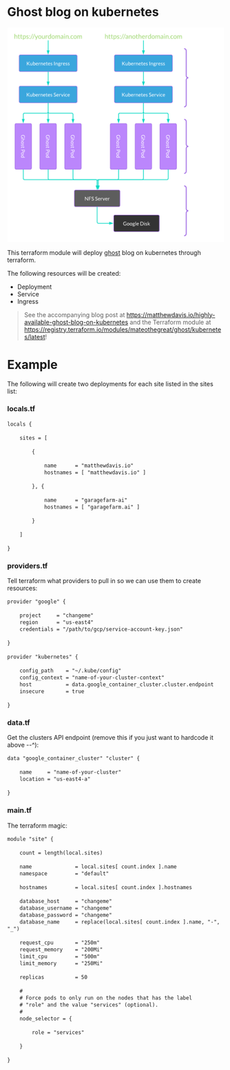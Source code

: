 # Ghost blog on kubernetes

![diagram.png](diagram.png)

This terraform module will deploy [ghost](https://ghost.org) blog on kubernetes through terraform.

The following resources will be created:

* Deployment
* Service
* Ingress

> See the accompanying blog post at https://matthewdavis.io/highly-available-ghost-blog-on-kubernetes
> and the Terraform module at https://registry.terraform.io/modules/mateothegreat/ghost/kubernetes/latest!

# Example

The following will create two deployments for each site listed in the sites list:

### locals.tf

```hcl
locals {

    sites = [

        {

            name      = "matthewdavis.io"
            hostnames = [ "matthewdavis.io" ]

        }, {

            name      = "garagefarm-ai"
            hostnames = [ "garagefarm.ai" ]

        }

    ]

}
```

### providers.tf

Tell terraform what providers to pull in so we can use them to create resources:

```hcl
provider "google" {

    project     = "changeme"
    region      = "us-east4"
    credentials = "/path/to/gcp/service-account-key.json"

}

provider "kubernetes" {

    config_path    = "~/.kube/config"
    config_context = "name-of-your-cluster-context"
    host           = data.google_container_cluster.cluster.endpoint
    insecure       = true

}
```

### data.tf

Get the clusters API endpoint (remove this if you just want to hardcode it above --^):

```hcl
data "google_container_cluster" "cluster" {

    name     = "name-of-your-cluster"
    location = "us-east4-a"

}
```

### main.tf

The terraform magic:

```hcl 
module "site" {

    count = length(local.sites)

    name              = local.sites[ count.index ].name
    namespace         = "default"
    
    hostnames         = local.sites[ count.index ].hostnames
    
    database_host     = "changeme"
    database_username = "changeme"
    database_password = "changeme"
    database_name     = replace(local.sites[ count.index ].name, "-", "_")
    
    request_cpu       = "250m"
    request_memory    = "200Mi"
    limit_cpu         = "500m"
    limit_memory      = "250Mi"
    
    replicas          = 50
    
    #
    # Force pods to only run on the nodes that has the label
    # "role" and the value "services" (optional).
    #
    node_selector = {

        role = "services"

    }

}
```
